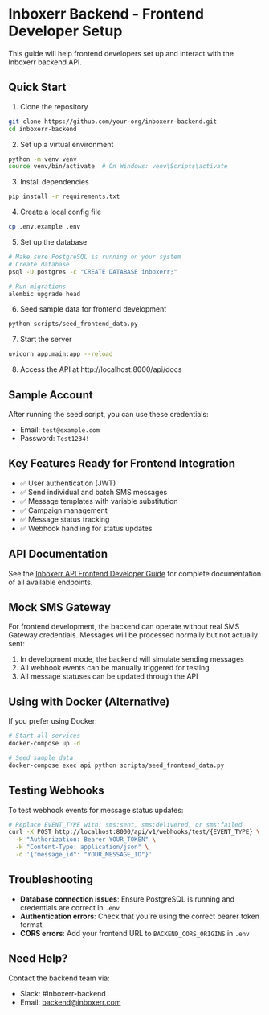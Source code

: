 # Inboxerr Backend - Frontend Developer Setup

This guide will help frontend developers set up and interact with the Inboxerr backend API.

## Quick Start

1. Clone the repository
```bash
git clone https://github.com/your-org/inboxerr-backend.git
cd inboxerr-backend
```

2. Set up a virtual environment
```bash
python -m venv venv
source venv/bin/activate  # On Windows: venv\Scripts\activate
```

3. Install dependencies
```bash
pip install -r requirements.txt
```

4. Create a local config file
```bash
cp .env.example .env
```

5. Set up the database
```bash
# Make sure PostgreSQL is running on your system
# Create database
psql -U postgres -c "CREATE DATABASE inboxerr;"

# Run migrations
alembic upgrade head
```

6. Seed sample data for frontend development
```bash
python scripts/seed_frontend_data.py
```

7. Start the server
```bash
uvicorn app.main:app --reload
```

8. Access the API at http://localhost:8000/api/docs

## Sample Account

After running the seed script, you can use these credentials:
- Email: `test@example.com`
- Password: `Test1234!`

## Key Features Ready for Frontend Integration

- ✅ User authentication (JWT)
- ✅ Send individual and batch SMS messages
- ✅ Message templates with variable substitution
- ✅ Campaign management
- ✅ Message status tracking
- ✅ Webhook handling for status updates

## API Documentation

See the [Inboxerr API Frontend Developer Guide](FRONTEND_API_GUIDE.md) for complete documentation of all available endpoints.

## Mock SMS Gateway

For frontend development, the backend can operate without real SMS Gateway credentials. Messages will be processed normally but not actually sent:

1. In development mode, the backend will simulate sending messages
2. All webhook events can be manually triggered for testing
3. All message statuses can be updated through the API

## Using with Docker (Alternative)

If you prefer using Docker:

```bash
# Start all services
docker-compose up -d

# Seed sample data
docker-compose exec api python scripts/seed_frontend_data.py
```

## Testing Webhooks

To test webhook events for message status updates:

```bash
# Replace EVENT_TYPE with: sms:sent, sms:delivered, or sms:failed
curl -X POST http://localhost:8000/api/v1/webhooks/test/{EVENT_TYPE} \
  -H "Authorization: Bearer YOUR_TOKEN" \
  -H "Content-Type: application/json" \
  -d '{"message_id": "YOUR_MESSAGE_ID"}'
```

## Troubleshooting

- **Database connection issues**: Ensure PostgreSQL is running and credentials are correct in `.env`
- **Authentication errors**: Check that you're using the correct bearer token format
- **CORS errors**: Add your frontend URL to `BACKEND_CORS_ORIGINS` in `.env`

## Need Help?

Contact the backend team via:
- Slack: #inboxerr-backend
- Email: backend@inboxerr.com
